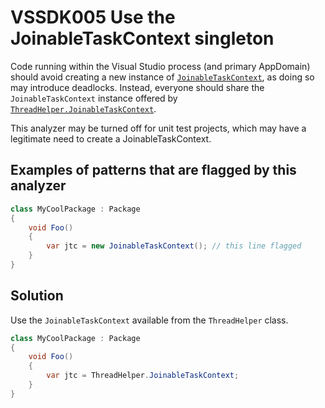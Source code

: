 # VSSDK005 Use the JoinableTaskContext singleton 

Code running within the Visual Studio process (and primary AppDomain)
should avoid creating a new instance of [`JoinableTaskContext`][JTC],
as doing so may introduce deadlocks. Instead, everyone should share the
`JoinableTaskContext` instance offered by [`ThreadHelper.JoinableTaskContext`][TH].

This analyzer may be turned off for unit test projects,
which may have a legitimate need to create a JoinableTaskContext.

## Examples of patterns that are flagged by this analyzer

```csharp
class MyCoolPackage : Package
{
    void Foo()
    {
        var jtc = new JoinableTaskContext(); // this line flagged
    }
}
```

## Solution

Use the `JoinableTaskContext` available from the `ThreadHelper` class.

```csharp
class MyCoolPackage : Package
{
    void Foo()
    {
        var jtc = ThreadHelper.JoinableTaskContext;
    }
}
```

[JTC]: https://docs.microsoft.com/en-us/dotnet/api/microsoft.visualstudio.threading.joinabletaskcontext?view=visualstudiosdk-2017
[TH]: https://docs.microsoft.com/en-us/dotnet/api/microsoft.visualstudio.shell.threadhelper.joinabletaskcontext?view=visualstudiosdk-2017
